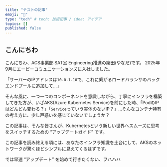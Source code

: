 ```yaml
---
title: "テストの記事"
emoji: "📌"
type: "tech" # tech: 技術記事 / idea: アイデア
topics: []
published: false
---
```

## こんにちわ

こんにちわ、ACS事業部 SAT室 Engineering推進の簗田(やなだ)です。
2025年9月にエーピーコミュニケーションズに入社しました。

「サーバーのIPアドレスは`10.0.1.10`で、これに繋がるロードバランサのバックエンドプールに追加して…」

そんな風に、一つ一つのコンポーネントを意識しながら、丁寧にインフラを構築してきた方が、いざAKS(Azure Kubernetes Service)を前にした時、「PodのIPはどんどん変わる？」「`Service`っていう実体のないIP？」…そんなコンテナ特有の考え方に、少し戸惑いを感じていないでしょうか？

この記事は、そんな皆さんが、Kubernetesという新しい世界へスムーズに思考をスイッチするための “アップデートガイド” です。

この記事を読み終える頃には、あなたのインフラ知識を土台にして、AKSのネットワークが驚くほどシンプルに見えてくるはずです。

では早速 “アップデート” を始めて行きたくない、フハハハ
